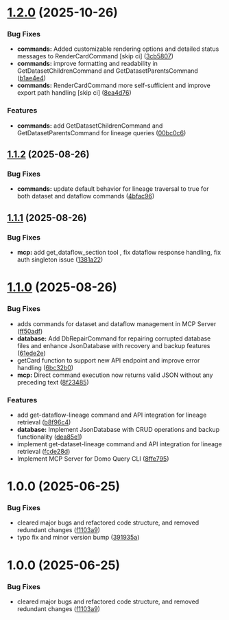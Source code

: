 # [1.2.0](https://github.com/jsade/domo-query-cli/compare/v1.1.2...v1.2.0) (2025-10-26)


### Bug Fixes

* **commands:** Added customizable rendering options and detailed status messages to RenderCardCommand [skip ci] ([3cb5807](https://github.com/jsade/domo-query-cli/commit/3cb580764f43d65b46f6fc0356364aa2d2239502))
* **commands:** improve formatting and readability in GetDatasetChildrenCommand and GetDatasetParentsCommand ([b1ae4e4](https://github.com/jsade/domo-query-cli/commit/b1ae4e43a233704dd421c78406315ad5a30befe8))
* **commands:** RenderCardCommand more self-sufficient and improve export path handling [skip ci] ([8ea4d76](https://github.com/jsade/domo-query-cli/commit/8ea4d76efc1e2c76a22536513aa75371fbc4f30d))


### Features

* **commands:** add GetDatasetChildrenCommand and GetDatasetParentsCommand for lineage queries ([00bc0c6](https://github.com/jsade/domo-query-cli/commit/00bc0c66a53b56a3e3d388812292a5a067abdacd))

## [1.1.2](https://github.com/jsade/domo-query-cli/compare/v1.1.1...v1.1.2) (2025-08-26)


### Bug Fixes

* **commands:** update default behavior for lineage traversal to true for both dataset and dataflow commands ([4bfac96](https://github.com/jsade/domo-query-cli/commit/4bfac960ce07e72f244169c096ee07fea309a6ff))

## [1.1.1](https://github.com/jsade/domo-query-cli/compare/v1.1.0...v1.1.1) (2025-08-26)


### Bug Fixes

* **mcp:** add get_dataflow_section tool , fix dataflow response handling, fix auth singleton issue ([1381a22](https://github.com/jsade/domo-query-cli/commit/1381a22fa253f40cc8e1dc1014b6a601d4c2719e))

# [1.1.0](https://github.com/jsade/domo-query-cli/compare/v1.0.0...v1.1.0) (2025-08-26)


### Bug Fixes

* adds commands for dataset and dataflow management in MCP Server ([ff50adf](https://github.com/jsade/domo-query-cli/commit/ff50adffc3e4a769ec2da468aea53a1b6bd4d6d4))
* **database:** Add DbRepairCommand for repairing corrupted database files and enhance JsonDatabase with recovery and backup features ([61ede2e](https://github.com/jsade/domo-query-cli/commit/61ede2ec30d99fb14b5755e7e9e555104c9c7723))
* getCard function to support new API endpoint and improve error handling ([6bc32b0](https://github.com/jsade/domo-query-cli/commit/6bc32b09f73ba90b81395f8b80c95ecb68bf85aa))
* **mcp:** Direct command execution now returns valid JSON without any preceding text ([8f23485](https://github.com/jsade/domo-query-cli/commit/8f2348562cb86d90c6cbfbb49e4e57cef409dac3))


### Features

* add get-dataflow-lineage command and API integration for lineage retrieval ([b8f96c4](https://github.com/jsade/domo-query-cli/commit/b8f96c481b7fe62e4f3e6758ecf71c7b903ca283))
* **database:** Implement JsonDatabase with CRUD operations and backup functionality ([dea85e1](https://github.com/jsade/domo-query-cli/commit/dea85e1faf3991ea252f694f013e348cbbeb1871))
* implement get-dataset-lineage command and API integration for lineage retrieval ([fcde28d](https://github.com/jsade/domo-query-cli/commit/fcde28dad9ec8499f224dd4881e57c67051bbcc3))
* Implement MCP Server for Domo Query CLI ([8ffe795](https://github.com/jsade/domo-query-cli/commit/8ffe795d40347943609cac769a13c11d454a3750))

# 1.0.0 (2025-06-25)


### Bug Fixes

* cleared major bugs and refactored code structure, and removed redundant changes ([f1103a9](https://github.com/jsade/domo-query-cli/commit/f1103a910db0beeb82572c5f82ac4063251f83a8))
* typo fix and minor version bump ([391935a](https://github.com/jsade/domo-query-cli/commit/391935adc555cb44d50b750a000702624da140b5))

# 1.0.0 (2025-06-25)


### Bug Fixes

* cleared major bugs and refactored code structure, and removed redundant changes ([f1103a9](https://github.com/jsade/domo-query-cli/commit/f1103a910db0beeb82572c5f82ac4063251f83a8))
